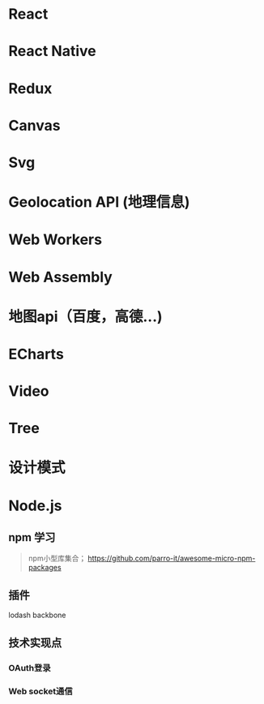 
# React
# React Native
# Redux


# Canvas
# Svg
# Geolocation API (地理信息)


# Web Workers
# Web Assembly

# 地图api（百度，高德...)
# ECharts
# Video
# Tree

# 设计模式
# Node.js
## npm 学习
> npm小型库集合； https://github.com/parro-it/awesome-micro-npm-packages

## 插件
lodash
backbone

## 技术实现点
### OAuth登录
### Web socket通信
